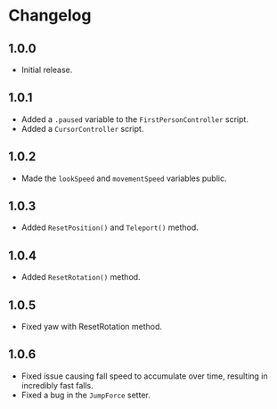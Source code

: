 # Changelog

## 1.0.0

- Initial release.

## 1.0.1

- Added a `.paused` variable to the `FirstPersonController` script.
- Added a `CursorController` script.

## 1.0.2

- Made the `lookSpeed` and `movementSpeed` variables public.

## 1.0.3

- Added `ResetPosition()` and `Teleport()` method.

## 1.0.4

- Added `ResetRotation()` method.

## 1.0.5

- Fixed yaw with ResetRotation method.

## 1.0.6

- Fixed issue causing fall speed to accumulate over time, resulting in incredibly fast falls.
- Fixed a bug in the `JumpForce` setter.